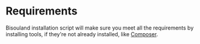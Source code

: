# Requirements

Bisouland installation script will make sure you meet all the requirements by
installing tools, if they're not already installed, like
[Composer](http://getcomposer.org/).
